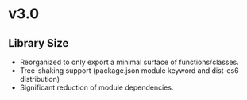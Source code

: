 # v3.0

## Library Size
* Reorganized to only export a minimal surface of functions/classes.
* Tree-shaking support (package.json module keyword and dist-es6 distribution)
* Significant reduction of module dependencies.


